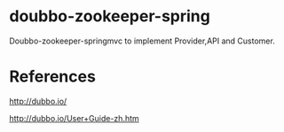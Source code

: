 # doubbo-zookeeper-spring

Doubbo-zookeeper-springmvc to implement Provider,API and Customer.

# References

http://dubbo.io/

http://dubbo.io/User+Guide-zh.htm

